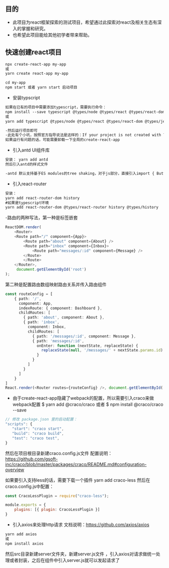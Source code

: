 ## 目的

* 此项目为react框架探索的测试项目，希望通过此探索对react及相关生态有深入的掌握和研究。
* 也希望此项目能给其他初学者带来帮助。

## 快速创建react项目
```html
npx create-react-app my-app
或
yarn create react-app my-app

cd my-app
npm start 或者 yarn start 启动项目
```
* 安装typscript
```html
如果在已有的项目中需要添加typescript，需要执行命令：
npm install --save typescript @types/node @types/react @types/react-dom @types/jest
或
yarn add typescript @types/node @types/react @types/react-dom @types/jest

-然后运行项目即可
-此处有个小坑，按照官方指导说法是这样的：If your project is not created with TypeScript enabled, npx may be using a cached version of create-react-app. Remove previously installed versions with npm uninstall -g create-react-app
如果运行有问题的话，可能需要卸载一下全局的create-react-app
```

* 引入antd UI组件库
```html
安装： yarn add antd
然后引入antd的样式文件

-antd 默认支持基于ES modules的tree shaking，对于js部分，直接引入import { Button } from 'antd' 就会有按需加载的效果
```

* 引入react-router
```html
安装：
yarn add react-router-dom history
#如果是typescript环境
yarn add react-router-dom @types/react-router history @types/history
```
-路由的两种写法，第一种是标签嵌套
```typescript
ReactDOM.render(
    <Router>
    <Route path="/" component={App}>
        <Route path="about" component={About} />
        <Route path="inbox" component={Inbox}>
            <Route path="messages/:id" component={Message} />
        </Route>
        </Route>
    </Router>,
     document.getElementById('root')
);
```
第二种是配置路由数组映射路由关系并传入路由组件
```typescript
const routeConfig = [
    { path: '/',
      component: App,
      indexRoute: { component: Dashboard },
      childRoutes: [
        { path: 'about', component: About },
        { path: 'inbox',
          component: Inbox,
          childRoutes: [
            { path: '/messages/:id', component: Message },
            { path: 'messages/:id',
              onEnter: function (nextState, replaceState) {
                replaceState(null, '/messages/' + nextState.params.id)
              }
            }
          ]
        }
      ]
    }
]
React.render(<Router routes={routeConfig} />, document.getElementById('root'))
```

* 由于create-react-app隐藏了webpack的配置，所以需要引入craco来做webpack配置
$ yarn add @craco/craco
或者
$ npm install @craco/craco --save
```typescript
// 修改 package.json 里的启动配置：
"scripts": {
   "start": "craco start",
   "build": "craco build",
   "test": "craco test",
}
```
然后在项目根目录新建craco.config.js文件
配置说明：https://github.com/gsoft-inc/craco/blob/master/packages/craco/README.md#configuration-overview

如果要引入支持less的话，需要下载一个插件
yarn add craco-less
然后在craco.config.js中配置：
```javascript
const CracoLessPlugin = require("craco-less");

module.exports = {
    plugins: [{ plugin: CracoLessPlugin }]
}
```

* 引入axios来处理http请求
文档说明：https://github.com/axios/axios
```html
yarn add axios
或
npm install axios
```
然后src目录新建server文件夹，新建server.js文件 ，引入axios对请求做统一处理或者封装，之后在组件中引入server.js就可以发起请求了
